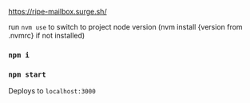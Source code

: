 https://ripe-mailbox.surge.sh/

run `nvm use` to switch to project node version (nvm install {version from .nvmrc} if not installed)
### `npm i`
### `npm start`

Deploys to `localhost:3000`
